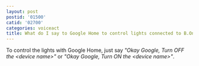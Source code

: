 ```yaml
---
layout: post
postid: '01500'
catid: '02700'
categories: voiceact
title: What do I say to Google Home to control lights connected to B.One Hub? 
---
```


To control the lights with Google Home, just say *"Okay Google, Turn OFF the \<device name\>"* or *"Okay Google, Turn ON the \<device name\>"*.  